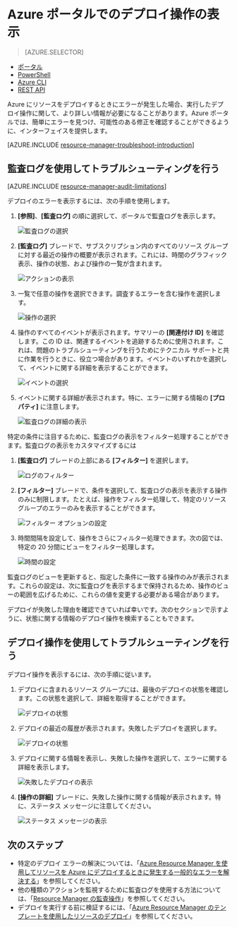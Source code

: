<properties
   pageTitle="ポータルでのデプロイ操作の表示 | Microsoft Azure"
   description="Azure ポータルを使用して、リソース マネージャーのデプロイからのエラーを検出する方法について説明します。"
   services="azure-resource-manager,virtual-machines"
   documentationCenter=""
   tags="top-support-issue"
   authors="tfitzmac"
   manager="timlt"
   editor="tysonn"/>

<tags
   ms.service="azure-resource-manager"
   ms.devlang="na"
   ms.topic="article"
   ms.tgt_pltfrm="vm-multiple"
   ms.workload="infrastructure"
   ms.date="05/19/2016"
   ms.author="tomfitz"/>

# Azure ポータルでのデプロイ操作の表示

> [AZURE.SELECTOR]
- [ポータル](resource-manager-troubleshoot-deployments-portal.md)
- [PowerShell](resource-manager-troubleshoot-deployments-powershell.md)
- [Azure CLI](resource-manager-troubleshoot-deployments-cli.md)
- [REST API](resource-manager-troubleshoot-deployments-rest.md)

Azure にリソースをデプロイするときにエラーが発生した場合、実行したデプロイ操作に関して、より詳しい情報が必要になることがあります。Azure ポータルでは、簡単にエラーを見つけ、可能性のある修正を確認することができるように、インターフェイスを提供します。

[AZURE.INCLUDE [resource-manager-troubleshoot-introduction](../includes/resource-manager-troubleshoot-introduction.md)]

## 監査ログを使用してトラブルシューティングを行う

[AZURE.INCLUDE [resource-manager-audit-limitations](../includes/resource-manager-audit-limitations.md)]

デプロイのエラーを表示するには、次の手順を使用します。

1. **[参照]**、**[監査ログ]** の順に選択して、ポータルで監査ログを表示します。

    ![監査ログの選択](./media/resource-manager-troubleshoot-deployments-portal/select-audit-logs.png)

2. **[監査ログ]** ブレードで、サブスクリプション内のすべてのリソース グループに対する最近の操作の概要が表示されます。これには、時間のグラフィック表示、操作の状態、および操作の一覧が含まれます。

    ![アクションの表示](./media/resource-manager-troubleshoot-deployments-portal/audit-summary.png)

3. 一覧で任意の操作を選択できます。調査するエラーを含む操作を選択します。

    ![操作の選択](./media/resource-manager-troubleshoot-deployments-portal/select-operation.png)
  
4. 操作のすべてのイベントが表示されます。サマリーの **[関連付け ID]** を確認します。この ID は、関連するイベントを追跡するために使用されます。これは、問題のトラブルシューティングを行うためにテクニカル サポートと共に作業を行うときに、役立つ場合があります。イベントのいずれかを選択して、イベントに関する詳細を表示することができます。

    ![イベントの選択](./media/resource-manager-troubleshoot-deployments-portal/select-event.png)

5. イベントに関する詳細が表示されます。特に、エラーに関する情報の **[プロパティ]** に注意します。

    ![監査ログの詳細の表示](./media/resource-manager-troubleshoot-deployments-portal/audit-details.png)

特定の条件に注目するために、監査ログの表示をフィルター処理することができます。監査ログの表示をカスタマイズするには

1. **[監査ログ]** ブレードの上部にある **[フィルター]** を選択します。

    ![ログのフィルター](./media/resource-manager-troubleshoot-deployments-portal/filter-logs.png)

2. **[フィルター]** ブレードで、条件を選択して、監査ログの表示を表示する操作のみに制限します。たとえば、操作をフィルター処理して、特定のリソース グループのエラーのみを表示することができます。

    ![フィルター オプションの設定](./media/resource-manager-troubleshoot-deployments-portal/set-filter.png)

3. 時間間隔を設定して、操作をさらにフィルター処理できます。次の図では、特定の 20 分間にビューをフィルター処理します。

    ![時間の設定](./media/resource-manager-troubleshoot-deployments-portal/select-time.png)

監査ログのビューを更新すると、指定した条件に一致する操作のみが表示されます。これらの設定は、次に監査ログを表示するまで保持されるため、操作のビューの範囲を広げるために、これらの値を変更する必要がある場合があります。

デプロイが失敗した理由を確認できていれば幸いです。次のセクションで示すように、状態に関する情報のデプロイ操作を検索することもできます。

## デプロイ操作を使用してトラブルシューティングを行う

デプロイ操作を表示するには、次の手順に従います。

1. デプロイに含まれるリソース グループには、最後のデプロイの状態を確認します。この状態を選択して、詳細を取得することができます。

    ![デプロイの状態](./media/resource-manager-troubleshoot-deployments-portal/deployment-status.png)

2. デプロイの最近の履歴が表示されます。失敗したデプロイを選択します。

    ![デプロイの状態](./media/resource-manager-troubleshoot-deployments-portal/select-deployment.png)

3. デプロイに関する情報を表示し、失敗した操作を選択して、エラーに関する詳細を表示します。

    ![失敗したデプロイの表示](./media/resource-manager-troubleshoot-deployments-portal/view-failed-deployment.png)

4. **[操作の詳細]** ブレードに、失敗した操作に関する情報が表示されます。特に、ステータス メッセージに注意してください。

    ![ステータス メッセージの表示](./media/resource-manager-troubleshoot-deployments-portal/operations-status.png)



## 次のステップ

- 特定のデプロイ エラーの解決については、「[Azure Resource Manager を使用してリソースを Azure にデプロイするときに発生する一般的なエラーを解決する](resource-manager-common-deployment-errors.md)」を参照してください。
- 他の種類のアクションを監視するために監査ログを使用する方法については、「[Resource Manager の監査操作](resource-group-audit.md)」を参照してください。
- デプロイを実行する前に検証するには、「[Azure Resource Manager のテンプレートを使用したリソースのデプロイ](resource-group-template-deploy.md)」を参照してください。

<!---HONumber=AcomDC_0525_2016-->